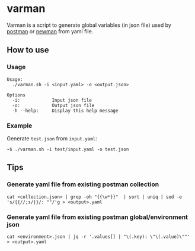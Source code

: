 varman
======

Varman is a script to generate global variables (in json file) used by [postman](https://www.getpostman.com/) or [newman](https://github.com/postmanlab://github.com/postmanlabs/newman) from yaml file.

## How to use

### Usage

```
Usage:
  ./varman.sh -i <input.yaml> -o <output.json>

Options
  -i:            Input json file
  -o:            Output json file
  -h --help:     Display this help message
```

### Example

Generate `test.json` from `input.yaml`:

```
~$ ./varman.sh -i test/input.yaml -o test.json
```

## Tips

### Generate yaml file from existing postman collection

```
cat <collection.json> | grep -oh "{{\w*}}"  | sort | uniq | sed -e 's/{{//;s/}}/: ""/'g > <output>.yaml
```

### Generate yaml file from existing postman global/environment json

```
cat <environment>.json | jq -r '.values[] | "\(.key): \"\(.value)\""' > <output>.yaml
```
